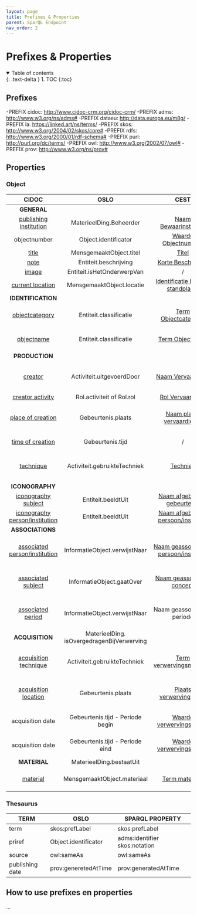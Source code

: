 ```yaml
---
layout: page
title: Prefixes & Properties
parent: SparQL Endpoint
nav_order: 2
---
```


# Prefixes & Properties

<details open markdown="block">
  <summary>
    Table of contents
  </summary>
  {: .text-delta }
1. TOC
{:toc}
</details>

## Prefixes

-PREFIX cidoc: [<http://www.cidoc-crm.org/cidoc-crm/>](http://www.cidoc-crm.org/cidoc-crm/)
-PREFIX adms: [<http://www.w3.org/ns/adms#>](http://www.w3.org/ns/adms#)
-PREFIX dataeu: [<http://data.europa.eu/m8g/>](http://data.europa.eu/m8g/)
-PREFIX la: [<https://linked.art/ns/terms/>](https://linked.art/ns/terms/)
-PREFIX skos: [<http://www.w3.org/2004/02/skos/core#>](http://www.w3.org/2004/02/skos/core#)
-PREFIX rdfs: [<http://www.w3.org/2000/01/rdf-schema#>](http://www.w3.org/2000/01/rdf-schema#)
-PREFIX purl: [<http://purl.org/dc/terms/>](http://purl.org/dc/terms/)
-PREFIX owl: [<http://www.w3.org/2002/07/owl#>](http://www.w3.org/2002/07/owl#)
-PREFIX prov: [<http://www.w3.org/ns/prov#>](http://www.w3.org/ns/prov#)

## Properties

### Object

|                                            **CIDOC**                                           |                  **OSLO**                 |                                                                       **CEST**                                                                       | **SPARQL PROPERTY**                                                                                    |
|:----------------------------------------------------------------------------------------------:|:-----------------------------------------:|:----------------------------------------------------------------------------------------------------------------------------------------------------:|--------------------------------------------------------------------------------------------------------|
|**GENERAL**                                                                                                |                                           |                                                                                                                                                      |                                                                                                        |
| [publishing institution](http://www.cidoc-crm.org/html/5.0.4/cidoc-crm.html#P50)               | MaterieelDing.Beheerder                   | [Naam Bewaarinstelling](https://www.projectcest.be/wiki/Publicatie:Invulboek_objecten/Veld/Naam_bewaarinstelling)                                    | cidoc:P50_has_current_keeper                                                                           |
| objectnumber                                                                                   | Object.identificator                      | [Waarde Objectnummer](https://www.projectcest.be/wiki/Publicatie:Invulboek_objecten/Veld/Waarde_objectnummer)                                        | adms:identifier<br> skos:notation                                                                          |
| [title](https://cidoc-crm.org/html/5.0.4/cidoc-crm.html#P102)                                  | MensgemaaktObject.titel                   | [Titel](https://www.projectcest.be/wiki/Publicatie:Invulboek_objecten/Veld/Titel)                                                                    | cidoc:P102_has_title                                                                                   |
| [note](https://cidoc-crm.org/html/5.0.4/cidoc-crm.html#P3)                                     | Entiteit.beschrijving                     | [Korte Beschrijving](https://www.projectcest.be/wiki/Publicatie:Invulboek_objecten/Veld/Korte_beschrijving)                                          | cidoc:P3_has_note                                                                                      |
| [image](https://cidoc-crm.org/Property/p129-is-about/version-6.0)                              | Entiteit.isHetOnderwerpVan                | /                                                                                                                                                    | cidoc:P129i_is_subject_of                                                                              |
| [current location](https://cidoc-crm.org/html/5.0.4/cidoc-crm.html#P55)                        | MensgemaaktObject.locatie                 | [Identificatie huidige standplaats](https://www.projectcest.be/wiki/Publicatie:Invulboek_objecten/Veld/Identificatie_huidige_standplaats)            | cidoc:P55_has_current_location<br> skos:prefLabel                                                          |
|**IDENTIFICATION**                                                                                                |                                           |                                                                                                                                                      | **cidoc:P41i_was_classified_by**                                                                       |
| [objectcategory](https://cidoc-crm.org/html/5.0.4/cidoc-crm.html#P41)                          | Entiteit.classificatie                    | [Term Objectcategorie](https://www.projectcest.be/wiki/Publicatie:Invulboek_objecten/Veld/Term_objectcategorie)                                      | cidoc:P41i_was_classified_by<br> cidoc:P42_assigned<br> skos:prefLabel                                         |
| [objectname](https://cidoc-crm.org/html/5.0.4/cidoc-crm.html#P41)                              | Entiteit.classificatie                    | [Term Objectnaam](https://www.projectcest.be/wiki/Publicatie:Invulboek_objecten/Veld/Term_objectnaam)                                                | cidoc:P41i_was_classified_by<br> cidoc:P42_assigned<br>         skos:prefLabel                                                                      |
|**PRODUCTION**                                                                                                |                                           |                                                                                                                                                      | **cidoc:P108i_was_produced_by**                                                                        |
| [creator](https://cidoc-crm.org/html/5.0.4/cidoc-crm.html#P14)                                 | Activiteit.uitgevoerdDoor                 | [Naam Vervaardiger](https://www.projectcest.be/wiki/Publicatie:Invulboek_objecten/Veld/Naam_vervaardiger)                                            | cidoc:P108i_was_produced_by<br>         cidoc:P14_carried_out_by<br>          la:equivalent<br>             rdfs:label                          |
| [creator activity](https://cidoc-crm.org/html/5.0.4/cidoc-crm.html#P14)                        | Rol.activiteit of Rol.rol                 | [Rol Vervaardiger](https://www.projectcest.be/wiki/Publicatie:Invulboek_objecten/Veld/Rol_vervaardiger)                                              | *under construction*                                                                                   |
| [place of creation](https://cidoc-crm.org/html/5.0.4/cidoc-crm.html#P7)                        | Gebeurtenis.plaats                        | [Naam plaats vervaardiging](https://www.projectcest.be/wiki/Publicatie:Invulboek_objecten/Veld/Naam_plaats_vervaardiging)                            | cidoc:P108i_was_produced_by<br>         cidoc:P7_took_place_at<br>          la:equivalent<br>             rdfs:label                            |
| [time of creation](https://cidoc-crm.org/html/5.0.4/cidoc-crm.html#P4)                         | Gebeurtenis.tijd                          | /                                                                                                                                                    | cidoc:P108i_was_produced_by<br> cidoc:P4_has_time-span                                                     |
| [technique](https://cidoc-crm.org/html/cidoc_crm_v7.1.1.html#P32)                              | Activiteit.gebruikteTechniek              | [Techniek](https://www.projectcest.be/wiki/Publicatie:Invulboek_objecten/Element/Techniek)                                                           | cidoc:P108i_was_produced_by<br> cidoc:P32_used_general_technique<br> cidoc:P2_has_type<br> skos:prefLabel          |
|**ICONOGRAPHY**                                                                                                |                                           |                                                                                                                                                      | **cidoc:P62_depicts**                                                                                  |
| [iconography subject](https://www.cidoc-crm.org/Property/p62-depicts/version-6.2.1)            | Entiteit.beeldtUit                        | [Naam afgebeelde gebeurtenis](https://www.projectcest.be/wiki/Publicatie:Invulboek_objecten/Veld/Naam_afgebeelde_gebeurtenis)                        | *under construction*                                                                                   |
| [iconography person/institution](https://www.cidoc-crm.org/Property/p62-depicts/version-6.2.1) | Entiteit.beeldtUit                        | [Naam afgebeelde persoon/instelling](https://www.projectcest.be/wiki/Publicatie:Invulboek_objecten/Veld/Naam_afgebeelde_persoon_of_instelling)       | *under construction*                                                                                   |
|**ASSOCIATIONS**                                                                                                |                                           |                                                                                                                                                      | **cidoc:P128_carries**                                                                                 |
| [associated person/institution](https://cidoc-crm.org/html/5.0.4/cidoc-crm.html#P67)           | InformatieObject.verwijstNaar             | [Naam geassocieerde persoon/instelling](https://www.projectcest.be/wiki/Publicatie:Invulboek_objecten/Veld/Naam_geassocieerde_persoon_of_instelling) | cidoc:P128_carries<br> cidoc:P67_refers_to<br> cidoc:P2_has_type<br> skos:prefLabel                                |
| [associated subject](https://cidoc-crm.org/html/5.0.4/cidoc-crm.html#P129)                     | InformatieObject.gaatOver                 | [Naam geassocieerd concept](https://www.projectcest.be/wiki/Publicatie:Invulboek_objecten/Veld/Naam_geassocieerd_concept)                            | cidoc:P128_carries<br> cidoc:P129_is_about<br> cidoc:P2_has_type<br> skos:prefLabel                               |
| [associated period](https://cidoc-crm.org/html/5.0.4/cidoc-crm.html#P67)                       | InformatieObject.verwijstNaar             | Naam geassocieerde periode                                                                                                                           | cidoc:P128_carries<br> cidoc:P67_refers_to<br> cidoc:P2_has_type<br> skos:prefLabel                                |
|**ACQUISITION**                                                                                                | MaterieelDing. isOvergedragenBijVerwerving |                                                                                                                                                      | **cidoc:P24i_changed_ownership_through**                                                                 |
| [acquisition technique](https://cidoc-crm.org/html/5.0.4/cidoc-crm.html#P32)                   | Activiteit.gebruikteTechniek              | [Term verwervingsmethode](https://www.projectcest.be/wiki/Publicatie:Invulboek_objecten/Veld/Term_verwervingsmethode)                                | cidoc:P24i_changed_ownership_through<br> cidoc:P32_used_general_technique<br> cidoc:P2_has_type<br> skos:prefLabel |
| [acquisition location](https://cidoc-crm.org/html/5.0.4/cidoc-crm.html#P7)                     | Gebeurtenis.plaats                        | [Plaats verwervingsbron](https://www.projectcest.be/wiki/Publicatie:Invulboek_objecten/Veld/Plaats_verwervingsbron)                                  | cidoc:P24i_changed_ownership_through<br> cidoc:P7_took_place_at<br> cidoc:P2_has_type<br> skos:prefLabel           |
| acquisition date                   | Gebeurtenis.tijd - Periode begin              | [Waarde verwervingsdatum](https://www.projectcest.be/wiki/Publicatie:Invulboek_objecten/Veld/Waarde_verwervingsdatum)                                | cidoc:P24i_changed_ownership_through<br> cidoc:P4_has_time-span<br> dataeu:startTime |
| acquisition date                      | Gebeurtenis.tijd - Periode eind                        | [Waarde verwervingsdatum](https://www.projectcest.be/wiki/Publicatie:Invulboek_objecten/Veld/Waarde_verwervingsdatum)                                     | cidoc:P24i_changed_ownership_through<br> cidoc:P4_has_time-span<br> dataeu:endTime           |
|**MATERIAL**                                                                                                | MaterieelDing.bestaatUit                  |                                                                                                                                                      | **cidoc:P45_consists_of**                                                                              |
| [material](https://cidoc-crm.org/html/5.0.4/cidoc-crm.html#P45)                                | MensgemaaktObject.materiaal               | [Term materiaal](https://www.projectcest.be/wiki/Publicatie:Invulboek_objecten/Veld/Term_materiaal)                                                  | cidoc:P45_consists_of<br> cidoc:P2_has_type<br> skos:prefLabel                                                 |

### Thesaurus

| **TERM**        | **OSLO**             | **SPARQL PROPERTY**           |
|-----------------|----------------------|-------------------------------|
| term            | skos:prefLabel       | skos:prefLabel                |
| priref          | Object.identificator | adms:identifier skos:notation |
| source          | owl:sameAs           | owl:sameAs                    |
| publishing date | prov:generetedAtTime | prov:generatedAtTime          |

## How to use prefixes en properties

...
